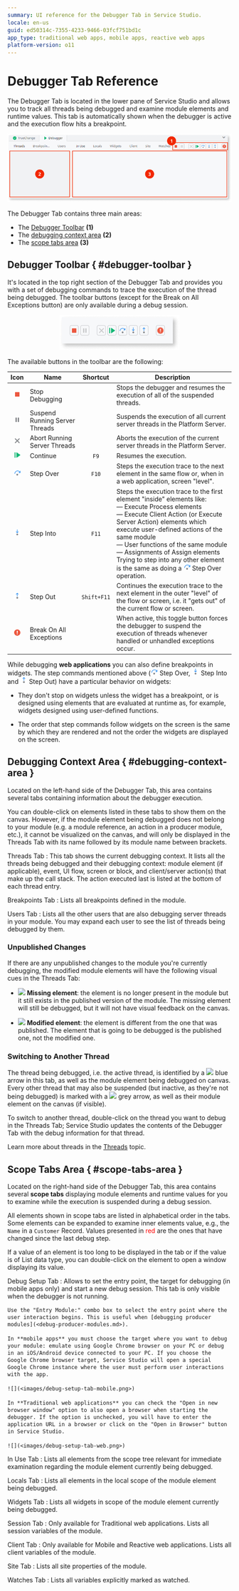 ```yaml
---
summary: UI reference for the Debugger Tab in Service Studio.
locale: en-us
guid: ed50314c-7355-4233-9466-03fcf751bd1c
app_type: traditional web apps, mobile apps, reactive web apps
platform-version: o11
---
```


# Debugger Tab Reference

The Debugger Tab is located in the lower pane of Service Studio and allows you to track all threads being debugged and examine module elements and runtime values. This tab is automatically shown when the debugger is active and the execution flow hits a breakpoint.

![](images/debugger-ui-overview.png)

The Debugger Tab contains three main areas:

* The [Debugger Toolbar](<#debugger-toolbar>) **(1)**
* The [debugging context area](<#debugging-context-area>) **(2)**
* The [scope tabs area](<#scope-tabs-area>) **(3)**

## Debugger Toolbar { #debugger-toolbar }

It's located in the top right section of the Debugger Tab and provides you with a set of debugging commands to trace the execution of the thread being debugged. The toolbar buttons (except for the Break on All Exceptions button) are only available during a debug session.

<div style="text-align: center" markdown="1">

![](images/debugger-toolbar.png)

</div>

The available buttons in the toolbar are the following:

Icon | Name | Shortcut | Description
:---:|------|:--------:|------------
![](images/toolbar-button-stop.png)     | Stop Debugging | | Stops the debugger and resumes the execution of all of the suspended threads.
![](images/toolbar-button-suspend.png)  | Suspend Running Server Threads | | Suspends the execution of all current server threads in the Platform Server.
![](images/toolbar-button-abort.png)    | Abort Running Server Threads | | Aborts the execution of the current server threads in the Platform Server.
![](images/toolbar-button-continue.png) | Continue | `F9` | Resumes the execution.
![](images/toolbar-button-step-over.png)| Step Over | `F10` | Steps the execution trace to the next element in the same flow or, when in a web application, screen "level".
![](images/toolbar-button-step-into.png)| Step Into | `F11` | Steps the execution trace to the first element "inside" elements like: <br/> &#8212; Execute Process elements<br/> &#8212; Execute Client Action (or Execute Server Action) elements which execute user-defined actions of the same module<br/> &#8212; User functions of the same module<br/> &#8212; Assignments of Assign elements<br/> Trying to step into any other element is the same as doing a ![](images/toolbar-button-step-over.png) Step Over operation.
![](images/toolbar-button-step-out.png) | Step Out | `Shift+F11` | Continues the execution trace to the next element in the outer "level" of the flow or screen, i.e. it "gets out" of the current flow or screen.
![](images/toolbar-button-break-on-all-exceptions.png) | Break On All Exceptions | | When active, this toggle button forces the debugger to suspend the execution of threads whenever handled or unhandled exceptions occur.

<div class="info" markdown="1"> 

While debugging **web applications** you can also define breakpoints in widgets. The step commands mentioned above (![](images/toolbar-button-step-over.png) Step Over, ![](images/toolbar-button-step-into.png) Step Into and ![](images/toolbar-button-step-out.png) Step Out) have a particular behavior on widgets:

* They don't stop on widgets unless the widget has a breakpoint, or is designed using elements that are evaluated at runtime as, for example, widgets designed using user-defined functions.

* The order that step commands follow widgets on the screen is the same by which they are rendered and not the order the widgets are displayed on the screen.

</div>

## Debugging Context Area { #debugging-context-area }

Located on the left-hand side of the Debugger Tab, this area contains several tabs containing information about the debugger execution. 

You can double-click on elements listed in these tabs to show them on the canvas. However, if the module element being debugged does not belong to your module (e.g. a module reference, an action in a producer module, etc.), it cannot be visualized on the canvas, and will only be displayed in the Threads Tab with its name followed by its module name between brackets.

Threads Tab
:   This tab shows the current debugging context. It lists all the threads being debugged and their debugging context: module element (if applicable), event, UI flow, screen or block, and client/server action(s) that make up the call stack. The action executed last is listed at the bottom of each thread entry.

Breakpoints Tab
:   Lists all breakpoints defined in the module.

Users Tab
:   Lists all the other users that are also debugging server threads in your module. You may expand each user to see the list of threads being debugged by them.

### Unpublished Changes

If there are any unpublished changes to the module you're currently debugging, the modified module elements will have the following visual cues in the Threads Tab:

* ![](images/overlay-missing-element.png) **Missing element**: the element is no longer present in the module but it still exists in the published version of the module. The missing element will still be debugged, but it will not have visual feedback on the canvas.

* ![](images/overlay-modified-element.png) **Modified element**: the element is different from the one that was published. The element that is going to be debugged is the published one, not the modified one.

### Switching to Another Thread

The thread being debugged, i.e. the active thread, is identified by a ![](images/overlay-active-request.png) blue arrow in this tab, as well as the module element being debugged on canvas. Every other thread that may also be suspended (but inactive, as they're not being debugged) is marked with a ![](images/overlay-inactive-request.png) grey arrow, as well as their module element on the canvas (if visible).  

To switch to another thread, double-click on the thread you want to debug in the Threads Tab; Service Studio updates the contents of the Debugger Tab with the debug information for that thread.

Learn more about threads in the [Threads](<threads.md>) topic.

## Scope Tabs Area { #scope-tabs-area }

Located on the right-hand side of the Debugger Tab, this area contains several **scope tabs** displaying module elements and runtime values for you to examine while the execution is suspended during a debug session.

All elements shown in scope tabs are listed in alphabetical order in the tabs. Some elements can be expanded to examine inner elements value, e.g., the `Name` in a `Customer` Record. Values presented in <span style="color: red;">red</span> are the ones that have changed since the last debug step. 

If a value of an element is too long to be displayed in the tab or if the value is of List data type, you can double-click on the element to open a window displaying its value.

Debug Setup Tab
:   Allows to set the entry point, the target for debugging (in mobile apps only) and start a new debug session. This tab is only visible when the debugger is not running. 

    Use the "Entry Module:" combo box to select the entry point where the user interaction begins. This is useful when [debugging producer modules](<debug-producer-modules.md>).
    
    In **mobile apps** you must choose the target where you want to debug your module: emulate using Google Chrome browser on your PC or debug in an iOS/Android device connected to your PC. If you choose the Google Chrome browser target, Service Studio will open a special Google Chrome instance where the user must perform user interactions with the app.

    ![](<images/debug-setup-tab-mobile.png>)
    
    In **Traditional web applications** you can check the "Open in new browser window" option to also open a browser when starting the debugger. If the option is unchecked, you will have to enter the application URL in a browser or click on the "Open in Browser" button in Service Studio.

    ![](<images/debug-setup-tab-web.png>)
    
In Use Tab
:   Lists all elements from the scope tree relevant for immediate examination regarding the module element currently being debugged.

Locals Tab
:   Lists all elements in the local scope of the module element being debugged.

Widgets Tab
:   Lists all widgets in scope of the module element currently being debugged.

Session Tab
:   Only available for Traditional web applications. Lists all session variables of the module.

Client Tab
:   Only available for Mobile and Reactive web applications. Lists all client variables of the module.

Site Tab
:   Lists all site properties of the module.

Watches Tab
:   Lists all variables explicitly marked as watched.
